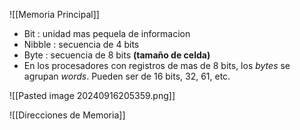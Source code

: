 ![[Memoria Principal]]

- Bit : unidad mas pequela de informacion
- Nibble : secuencia de 4 bits
- Byte : secuencia de 8 bits **(tamaño de celda)**
- En los procesadores con registros de mas de 8 bits, los *bytes* se agrupan *words*. Pueden ser de 16 bits, 32, 61, etc.

![[Pasted image 20240916205359.png]]

![[Direcciones de Memoria]]